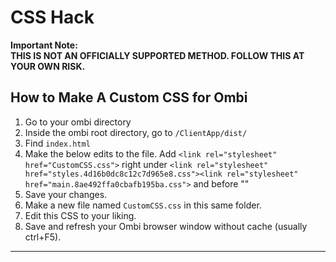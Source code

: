 # CSS Hack

**Important Note:  
THIS IS NOT AN OFFICIALLY SUPPORTED METHOD. FOLLOW THIS AT YOUR OWN RISK.**

## How to Make A Custom CSS for Ombi

1. Go to your ombi directory
2. Inside the ombi root directory, go to `/ClientApp/dist/`
3. Find `index.html`
4. Make the below edits to the file.
Add `<link rel="stylesheet" href="CustomCSS.css">` right under `<link rel="stylesheet" href="styles.4d16b0dc8c12c7d965e8.css"><link rel="stylesheet" href="main.8ae492ffa0cbafb195ba.css">` and before "</head>"
5. Save your changes.
6. Make a new file named `CustomCSS.css` in this same folder.
7. Edit this CSS to your liking.
8. Save and refresh your Ombi browser window without cache (usually ctrl+F5).

***
